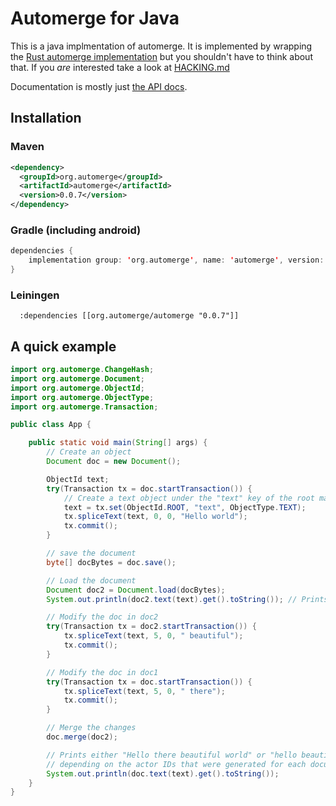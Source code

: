 # Automerge for Java

This is a java implmentation of automerge. It is implemented by wrapping the
[Rust automerge implementation](https://github.com/automerge/automerge) but you
shouldn't have to think about that. If you _are_ interested take a look at
[HACKING.md](./HACKING.md)

Documentation is mostly just [the API docs](https://www.javadoc.io/doc/org.automerge/automerge).

## Installation

### Maven

```xml
<dependency>
  <groupId>org.automerge</groupId>
  <artifactId>automerge</artifactId>
  <version>0.0.7</version>
</dependency>
```

### Gradle (including android)

```kotlin
dependencies {
    implementation group: 'org.automerge', name: 'automerge', version: "0.0.6"
}
```

### Leiningen

```
  :dependencies [[org.automerge/automerge "0.0.7"]]
```

## A quick example

```java
import org.automerge.ChangeHash;
import org.automerge.Document;
import org.automerge.ObjectId;
import org.automerge.ObjectType;
import org.automerge.Transaction;

public class App {

    public static void main(String[] args) {
        // Create an object
        Document doc = new Document();

        ObjectId text;
        try(Transaction tx = doc.startTransaction()) {
            // Create a text object under the "text" key of the root map
            text = tx.set(ObjectId.ROOT, "text", ObjectType.TEXT);
            tx.spliceText(text, 0, 0, "Hello world");
            tx.commit();
        }

        // save the document
        byte[] docBytes = doc.save();

        // Load the document
        Document doc2 = Document.load(docBytes);
        System.out.println(doc2.text(text).get().toString()); // Prints "Hello world"

        // Modify the doc in doc2
        try(Transaction tx = doc2.startTransaction()) {
            tx.spliceText(text, 5, 0, " beautiful");
            tx.commit();
        }

        // Modify the doc in doc1
        try(Transaction tx = doc.startTransaction()) {
            tx.spliceText(text, 5, 0, " there");
            tx.commit();
        }

        // Merge the changes
        doc.merge(doc2);

        // Prints either "Hello there beautiful world" or "hello beautiful there world"
        // depending on the actor IDs that were generated for each document.
        System.out.println(doc.text(text).get().toString());
    }
}

```
